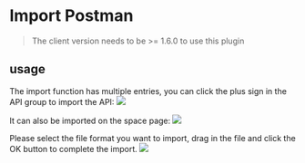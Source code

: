 # Import Postman
> The client version needs to be >= 1.6.0 to use this plugin

## usage

The import function has multiple entries, you can click the plus sign in the API group to import the API:
![](https://raw.githubusercontent.com/eolinker/eoapi-extensions/main/shared/assets/images/import-api-en.png)

It can also be imported on the space page:
![](https://raw.githubusercontent.com/eolinker/eoapi-extensions/main/shared/assets/images/overview-en.png)

Please select the file format you want to import, drag in the file and click the OK button to complete the import.
![](https://raw.githubusercontent.com/eolinker/eoapi-extensions/main/packages/feature/import/postman/assets/images/2022-08-23-15-23-59.png)